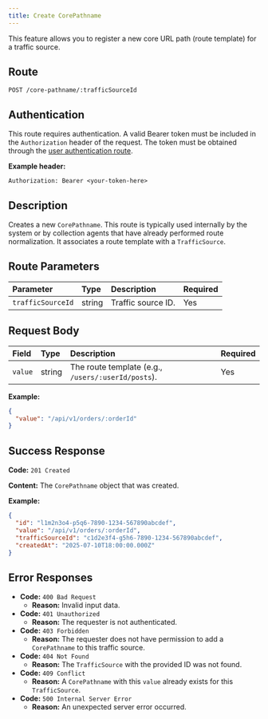 ```yaml
---
title: Create CorePathname
---
```


This feature allows you to register a new core URL path (route template) for a traffic source.

## Route

`POST /core-pathname/:trafficSourceId`

## Authentication

This route requires authentication. A valid Bearer token must be included in the `Authorization` header of the request. The token must be obtained through the [user authentication route](/user/authuser/).

**Example header:**

```
Authorization: Bearer <your-token-here>
```

## Description

Creates a new `CorePathname`. This route is typically used internally by the system or by collection agents that have already performed route normalization. It associates a route template with a `TrafficSource`.

## Route Parameters

| Parameter         | Type   | Description        | Required |
| :---------------- | :----- | :----------------- | :------- |
| `trafficSourceId` | string | Traffic source ID. | Yes      |

## Request Body

| Field   | Type   | Description                                        | Required |
| :------ | :----- | :------------------------------------------------- | :------- |
| `value` | string | The route template (e.g., `/users/:userId/posts`). | Yes      |

**Example:**

```json
{
  "value": "/api/v1/orders/:orderId"
}
```

## Success Response

**Code:** `201 Created`

**Content:** The `CorePathname` object that was created.

**Example:**

```json
{
  "id": "l1m2n3o4-p5q6-7890-1234-567890abcdef",
  "value": "/api/v1/orders/:orderId",
  "trafficSourceId": "c1d2e3f4-g5h6-7890-1234-567890abcdef",
  "createdAt": "2025-07-10T18:00:00.000Z"
}
```

## Error Responses

- **Code:** `400 Bad Request`
  - **Reason:** Invalid input data.
- **Code:** `401 Unauthorized`
  - **Reason:** The requester is not authenticated.
- **Code:** `403 Forbidden`
  - **Reason:** The requester does not have permission to add a `CorePathname` to this traffic source.
- **Code:** `404 Not Found`
  - **Reason:** The `TrafficSource` with the provided ID was not found.
- **Code:** `409 Conflict`
  - **Reason:** A `CorePathname` with this `value` already exists for this `TrafficSource`.
- **Code:** `500 Internal Server Error`
  - **Reason:** An unexpected server error occurred.
